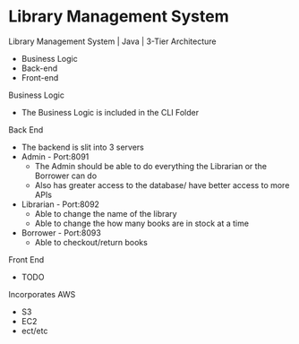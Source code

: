 # Library Management System

Library Management System | Java | 3-Tier Architecture

* Business Logic
* Back-end
* Front-end

Business Logic
* The Business Logic is included in the CLI Folder

Back End
* The backend is slit into 3 servers
* Admin - Port:8091
	* The Admin should be able to do everything the Librarian or the Borrower can do
	* Also has greater access to the database/ have better access to more APIs
* Librarian - Port:8092
	* Able to change the name of the library
	* Able to change the how many books are in stock at a time
* Borrower - Port:8093
	* Able to checkout/return books

Front End
* TODO

Incorporates AWS
* S3
* EC2
* ect/etc
